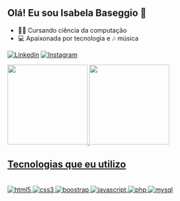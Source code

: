 ## Olá! Eu sou Isabela Baseggio 🖖

 - 👩‍💻 Cursando ciência da computação
 - 💻 Apaixonada por tecnologia e 🎶 música

[![Linkedin](https://img.shields.io/badge/LinkedIn-0077B5?style=for-the-badge&logo=linkedin&logoColor=white)](https://www.linkedin.com/in/isabelabaseggio/)
[![Instagram](https://img.shields.io/badge/Instagram-E4405F?style=for-the-badge&logo=instagram&logoColor=white)](https://www.instagram.com/isabela_ribas/)

<div>
 <a href="https://github.com/IsabelaBaseggio">
  <img height="180em" src="https://github-readme-stats.vercel.app/api?username=IsabelaBaseggio&show_icons=true&theme=tokyonight">
    <img height="180em" src="https://github-readme-stats.vercel.app/api/top-langs/?username=IsabelaBaseggio&layout=compact&theme=tokyonight">
</div>

## Tecnologias que eu utilizo

<div style="display: inline_block"><br/>
  <img align="center" alt="html5" src="https://img.shields.io/badge/HTML5-E34F26?style=for-the-badge&logo=html5&logoColor=white" />
  <img align="center" alt="css3" src="https://img.shields.io/badge/CSS3-1572B6?style=for-the-badge&logo=css3&logoColor=white" />
  <img align="center" alt="boostrap" src="https://img.shields.io/badge/Bootstrap-563D7C?style=for-the-badge&logo=bootstrap&logoColor=white" />
  <img align="center" alt="javascript" src="https://img.shields.io/badge/JavaScript-F7DF1E?style=for-the-badge&logo=javascript&logoColor=black" />
  <img align="center" alt="php" src="https://img.shields.io/badge/PHP-777BB4?style=for-the-badge&logo=php&logoColor=white" />
  <img align="center" alt="mysql" src="https://img.shields.io/badge/MySQL-00000F?style=for-the-badge&logo=mysql&logoColor=white" />
</div>
